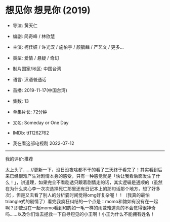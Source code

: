 # 想见你 想見你 (2019)

- 导演: 黄天仁
- 编剧: 简奇峰 / 林欣慧
- 主演: 柯佳嬿 / 许光汉 / 施柏宇 / 颜毓麟 / 严艺文 / 更多...
- 类型: 爱情 / 悬疑 / 奇幻
- 制片国家/地区: 中国台湾
- 语言: 汉语普通话
- 首播: 2019-11-17(中国台湾)
- 集数: 13
- 单集片长: 72分钟
- 又名: Someday or One Day
- IMDb: tt11262762


- 我在看这部电视剧 2022-07-12

---
我的评价:推荐

太上头了……//更新一下，没日没夜啥都不干的看了三天终于看完了！其实看到后来已经很难产生对剧情本身的感受，只有一种感觉就是「快让我看后面发生了什么！」，讲道理，如果完全不看剧透只跟着剧情走的话，其实逻辑是通顺的（虽然在为什么夹心李一次次选择死亡那里还有日记本上的那句话那个地方，想了好多次），但是又去看了别人的分析霎时间觉得omg好复杂喔！！（我真的最怕triangle式的剧情了）看完我疯狂纠结的一个点是：momo和韵如有没有在一起啊？即使没在一起momo看到和韵如一毛一样的雨萱难道真的不会觉得很神奇吗……以及你们谁去拯救一下自寻短见的小王啊！小王为什么不能拥有姓名！

